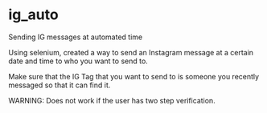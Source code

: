 # ig_auto
Sending IG messages at automated time 

Using selenium, created a way to send an Instagram message at a certain date and time to who you want to send to.

Make sure that the IG Tag that you want to send to is someone you recently messaged so that it can find it.

WARNING:
Does not work if the user has two step verification.
